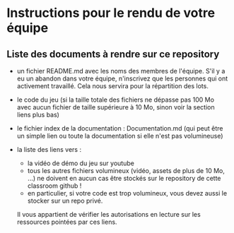 # Instructions pour le rendu de votre équipe

## Liste des documents à rendre sur ce repository

  - un fichier README.md avec les noms des membres de l'équipe. S'il y a eu un abandon dans votre équipe, n'inscrivez que les personnes qui ont activement travaillé. Cela nous servira pour la répartition des lots.
  
  - le code du jeu (si la taille totale des fichiers ne dépasse pas 100 Mo avec aucun fichier de taille supérieure à 10 Mo, sinon voir la section liens plus bas)
  
  - le fichier index de la documentation : Documentation.md (qui peut être un simple lien ou toute la documentation si elle n'est pas volumineuse)
  
  - la liste des liens vers :
  
      - la vidéo de démo du jeu sur youtube
      - tous les autres fichiers volumineux (vidéo, assets de plus de 10 Mo, ...) ne doivent en aucun cas être stockés sur le repository de cette classroom github !
      - en particulier, si votre code est trop volumineux, vous devez aussi le stocker sur un repo privé.
      
     Il vous appartient de vérifier les autorisations en lecture sur les ressources pointées par ces liens.



